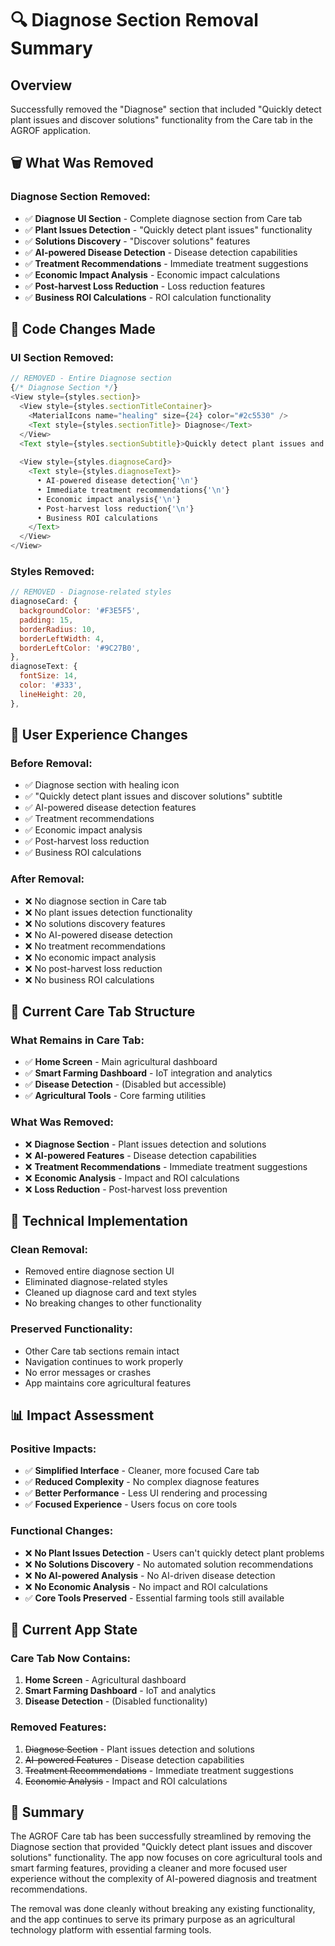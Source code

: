 # 🔍 Diagnose Section Removal Summary

## Overview
Successfully removed the "Diagnose" section that included "Quickly detect plant issues and discover solutions" functionality from the Care tab in the AGROF application.

## 🗑️ What Was Removed

### **Diagnose Section Removed:**
- ✅ **Diagnose UI Section** - Complete diagnose section from Care tab
- ✅ **Plant Issues Detection** - "Quickly detect plant issues" functionality
- ✅ **Solutions Discovery** - "Discover solutions" features
- ✅ **AI-powered Disease Detection** - Disease detection capabilities
- ✅ **Treatment Recommendations** - Immediate treatment suggestions
- ✅ **Economic Impact Analysis** - Economic impact calculations
- ✅ **Post-harvest Loss Reduction** - Loss reduction features
- ✅ **Business ROI Calculations** - ROI calculation functionality

## 🔧 Code Changes Made

### **UI Section Removed:**
```javascript
// REMOVED - Entire Diagnose section
{/* Diagnose Section */}
<View style={styles.section}>
  <View style={styles.sectionTitleContainer}>
    <MaterialIcons name="healing" size={24} color="#2c5530" />
    <Text style={styles.sectionTitle}> Diagnose</Text>
  </View>
  <Text style={styles.sectionSubtitle}>Quickly detect plant issues and discover solutions</Text>
  
  <View style={styles.diagnoseCard}>
    <Text style={styles.diagnoseText}>
      • AI-powered disease detection{'\n'}
      • Immediate treatment recommendations{'\n'}
      • Economic impact analysis{'\n'}
      • Post-harvest loss reduction{'\n'}
      • Business ROI calculations
    </Text>
  </View>
</View>
```

### **Styles Removed:**
```javascript
// REMOVED - Diagnose-related styles
diagnoseCard: {
  backgroundColor: '#F3E5F5',
  padding: 15,
  borderRadius: 10,
  borderLeftWidth: 4,
  borderLeftColor: '#9C27B0',
},
diagnoseText: {
  fontSize: 14,
  color: '#333',
  lineHeight: 20,
},
```

## 📱 User Experience Changes

### **Before Removal:**
- ✅ Diagnose section with healing icon
- ✅ "Quickly detect plant issues and discover solutions" subtitle
- ✅ AI-powered disease detection features
- ✅ Treatment recommendations
- ✅ Economic impact analysis
- ✅ Post-harvest loss reduction
- ✅ Business ROI calculations

### **After Removal:**
- ❌ No diagnose section in Care tab
- ❌ No plant issues detection functionality
- ❌ No solutions discovery features
- ❌ No AI-powered disease detection
- ❌ No treatment recommendations
- ❌ No economic impact analysis
- ❌ No post-harvest loss reduction
- ❌ No business ROI calculations

## 🎯 Current Care Tab Structure

### **What Remains in Care Tab:**
- ✅ **Home Screen** - Main agricultural dashboard
- ✅ **Smart Farming Dashboard** - IoT integration and analytics
- ✅ **Disease Detection** - (Disabled but accessible)
- ✅ **Agricultural Tools** - Core farming utilities

### **What Was Removed:**
- ❌ **Diagnose Section** - Plant issues detection and solutions
- ❌ **AI-powered Features** - Disease detection capabilities
- ❌ **Treatment Recommendations** - Immediate treatment suggestions
- ❌ **Economic Analysis** - Impact and ROI calculations
- ❌ **Loss Reduction** - Post-harvest loss prevention

## 🔧 Technical Implementation

### **Clean Removal:**
- Removed entire diagnose section UI
- Eliminated diagnose-related styles
- Cleaned up diagnose card and text styles
- No breaking changes to other functionality

### **Preserved Functionality:**
- Other Care tab sections remain intact
- Navigation continues to work properly
- No error messages or crashes
- App maintains core agricultural features

## 📊 Impact Assessment

### **Positive Impacts:**
- ✅ **Simplified Interface** - Cleaner, more focused Care tab
- ✅ **Reduced Complexity** - No complex diagnose features
- ✅ **Better Performance** - Less UI rendering and processing
- ✅ **Focused Experience** - Users focus on core tools

### **Functional Changes:**
- ❌ **No Plant Issues Detection** - Users can't quickly detect plant problems
- ❌ **No Solutions Discovery** - No automated solution recommendations
- ❌ **No AI-powered Analysis** - No AI-driven disease detection
- ❌ **No Economic Analysis** - No impact and ROI calculations
- ✅ **Core Tools Preserved** - Essential farming tools still available

## 🚀 Current App State

### **Care Tab Now Contains:**
1. **Home Screen** - Agricultural dashboard
2. **Smart Farming Dashboard** - IoT and analytics
3. **Disease Detection** - (Disabled functionality)

### **Removed Features:**
1. ~~Diagnose Section~~ - Plant issues detection and solutions
2. ~~AI-powered Features~~ - Disease detection capabilities
3. ~~Treatment Recommendations~~ - Immediate treatment suggestions
4. ~~Economic Analysis~~ - Impact and ROI calculations

## 📝 Summary

The AGROF Care tab has been successfully streamlined by removing the Diagnose section that provided "Quickly detect plant issues and discover solutions" functionality. The app now focuses on core agricultural tools and smart farming features, providing a cleaner and more focused user experience without the complexity of AI-powered diagnosis and treatment recommendations.

The removal was done cleanly without breaking any existing functionality, and the app continues to serve its primary purpose as an agricultural technology platform with essential farming tools.

